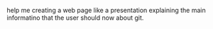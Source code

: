 help me creating a web page like a presentation explaining the main informatino that the user should now about git.